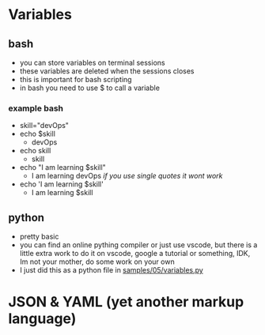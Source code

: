 # Variables

## bash

- you can store variables on terminal sessions
- these variables are deleted when the sessions closes
- this is important for bash scripting
- in bash you need to use $ to call a variable

### example bash

- skill="devOps"
- echo $skill
  - devOps
- echo skill
  - skill
- echo "I am learning $skill"
  - I am learning devOps
    _if you use single quotes it wont work_
- echo 'I am learning $skill'
  - I am learning $skill

## python

- pretty basic
- you can find an online pything compiler or just use vscode, but there is a little extra work to do it on vscode, google a tutorial or something, IDK, Im not your mother, do some work on your own
- I just did this as a python file in [samples/05/variables.py](samples/05/variables.py)

# JSON & YAML (yet another markup language)
